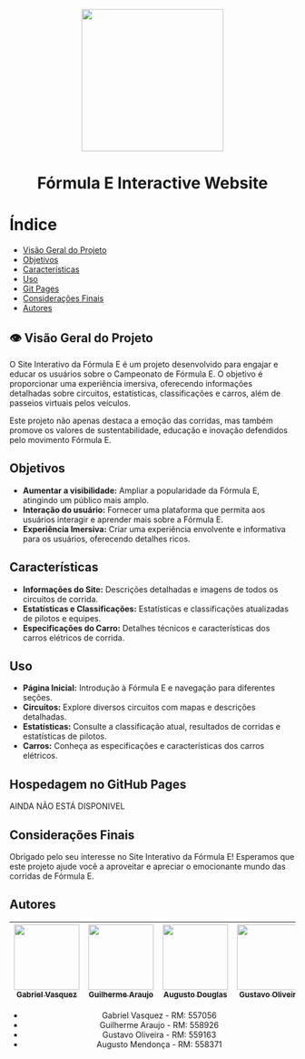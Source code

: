 <p align='center'>
  <img width="250px" loading="lazy" src="https://github.com/Geral-cp-s/Sprint1-Web/assets/110639916/bb840214-ec15-46d0-a158-f0658d83b30d"/>
</p> 
<h1 align="center">Fórmula E Interactive Website</h1>

# Índice
* [Visão Geral do Projeto](#visao)
* [Objetivos](#obj)
* [Características](#carac)
* [Uso](#uso)
* [Git Pages](#hospedagem)
* [Considerações Finais](#final)
* [Autores](#autores)

<h2 id="visao">👁️ Visão Geral do Projeto</h2> <p>O Site Interativo da Fórmula E é um projeto desenvolvido para engajar e educar os usuários sobre o Campeonato de Fórmula E. O objetivo é proporcionar uma experiência imersiva, oferecendo informações detalhadas sobre circuitos, estatísticas, classificações e carros, além de passeios virtuais pelos veículos.</p> <p>Este projeto não apenas destaca a emoção das corridas, mas também promove os valores de sustentabilidade, educação e inovação defendidos pelo movimento Fórmula E.</p> 

<h2 id="obj">Objetivos</h2>
<ul>
  <li><strong>Aumentar a visibilidade:</strong> Ampliar a popularidade da Fórmula E, atingindo um público mais amplo.</li>
  <li><strong>Interação do usuário:</strong> Fornecer uma plataforma que permita aos usuários interagir e aprender mais sobre a Fórmula E.</li>
  <li><strong>Experiência Imersiva:</strong> Criar uma experiência envolvente e informativa para os usuários, oferecendo detalhes ricos.</li>
</ul> 

<h2 id="carac">Características</h2> 
<ul> 
  <li><strong>Informações do Site:</strong> Descrições detalhadas e imagens de todos os circuitos de corrida.</li> 
  <li><strong>Estatísticas e Classificações:</strong> Estatísticas e classificações atualizadas de pilotos e equipes.</li> 
  <li><strong>Especificações do Carro:</strong> Detalhes técnicos e características dos carros elétricos de corrida.</li> 
</ul> 

<h2 id="uso">Uso</h2> 
<ul> 
  <li><strong>Página Inicial:</strong> Introdução à Fórmula E e navegação para diferentes seções.</li>
  <li><strong>Circuitos:</strong> Explore diversos circuitos com mapas e descrições detalhadas.</li> 
  <li><strong>Estatísticas:</strong> Consulte a classificação atual, resultados de corridas e estatísticas de pilotos.</li> 
  <li><strong>Carros:</strong> Conheça as especificações e características dos carros elétricos.</li> 
</ul> 

<h2 id="hospedagem">Hospedagem no GitHub Pages</h2>
<p>AINDA NÃO ESTÁ DISPONIVEL</p> 

<h2 id="final">Considerações Finais</h2> 
<p>Obrigado pelo seu interesse no Site Interativo da Fórmula E! Esperamos que este projeto ajude você a aproveitar e apreciar o emocionante mundo das corridas de Fórmula E.</p>

<h2 id="Autores">Autores</h2>

<div align="center">
  
| [<img loading="lazy" src="https://github.com/gvqsilva/CP2-Edge/assets/110639916/d022ed18-0057-4944-9e00-db796c6d2e45" width=115><br><sub>Gabriel Vasquez</sub>](https://github.com/gvqsilva)  |  [<img loading="lazy" src="https://github.com/gvqsilva/CP2-Web/assets/110639916/1eb7df1a-c0e8-4170-aabf-444cfb3c64f9" width=115><br><sub>Guilherme Araujo</sub>](https://github.com/guilhermearaujodec)  |  [<img loading="lazy" src="https://github.com/gvqsilva/CP2-Edge/assets/110639916/86514492-2b1e-4422-bdc0-0ec3c8be3dcc" width=115><br><sub>Augusto Douglas</sub>](https://github.com/gutomend)  |  [<img loading="lazy" src="https://github.com/gvqsilva/CP2-Edge/assets/110639916/4bb3084d-d1ff-4b49-ba37-96c8046f6e14" width=115><br><sub>Gustavo Oliveira</sub>](https://github.com/Gusta346) |
| :---: | :---: | :---: | :---: |

<ul>
  <li>Gabriel Vasquez - RM: 557056</li>
  <li>Guilherme Araujo - RM: 558926</li>
  <li>Gustavo Oliveira - RM: 559163</li>
  <li>Augusto Mendonça - RM: 558371</li>
</ul>
</div>
